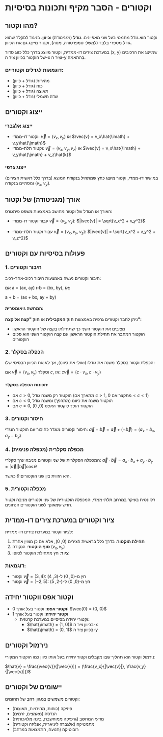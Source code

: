 # וקטורים - הסבר מקיף ותכונות בסיסיות

## מהו וקטור?

וקטור הוא גודל מתמטי בעל שני מאפיינים: **גודל** (מגניטודה) ו**כיוון**. בניגוד לסקלר שהוא גודל מספרי בלבד (למשל: טמפרטורה, מסה), וקטור מייצג גם את הכיוון.

במערכת צירים דו-ממדית, וקטור מיוצג בדרך כלל כזוג סדור (x, y) שמייצג את הרכיבים של הוקטור בכיוון ציר ה-x וציר ה-y בהתאמה.

### דוגמאות לגדלים וקטוריים:
- מהירות (גודל + כיוון)
- כוח (גודל + כיוון)
- תאוצה (גודל + כיוון)
- שדה חשמלי (גודל + כיוון)

## ייצוג וקטורים

### ייצוג אלגברי
* וקטור דו-ממדי: $\vec{v} = (v_x, v_y)$ או $\vec{v} = v_x\hat{\imath} + v_y\hat{\jmath}$
* וקטור תלת-ממדי: $\vec{v} = (v_x, v_y, v_z)$ או $\vec{v} = v_x\hat{\imath} + v_y\hat{\jmath} + v_z\hat{k}$

### ייצוג גרפי
במישור דו-ממדי, וקטור מיוצג כחץ שמתחיל בנקודת המוצא (בדרך כלל ראשית הצירים) ומסתיים בנקודה $(v_x, v_y)$.

## אורך (מגניטודה) של וקטור

האורך או הגודל של וקטור מחושב באמצעות משפט פיתגורס:

* עבור וקטור דו-ממדי $\vec{v} = (v_x, v_y)$:
  $|\vec{v}| = \sqrt{v_x^2 + v_y^2}$

* עבור וקטור תלת-ממדי $\vec{v} = (v_x, v_y, v_z)$:
  $|\vec{v}| = \sqrt{v_x^2 + v_y^2 + v_z^2}$

## פעולות בסיסיות עם וקטורים

### 1. חיבור וקטורים

חיבור וקטורים נעשה באמצעות חיבור רכיב-אחר-רכיב:

אם a = (ax, ay) ו-b = (bx, by), אז:

a + b = (ax + bx, ay + by)

#### המחשה גיאומטרית:
ניתן לחבר וקטורים גרפית באמצעות **חוק המקבילית** או **חוק "קצה אל קצה"**:
- מציבים את הוקטור השני כך שתחילתו בקצה של הוקטור הראשון
- הוקטור המחבר את תחילת הוקטור הראשון עם קצה הוקטור השני הוא סכום הוקטורים

### 2. הכפלה בסקלר

הכפלת וקטור בסקלר משנה את גודלו (ואולי את כיוונו), אך לא את הכיוון הבסיסי שלו:

אם $\vec{v} = (v_x, v_y)$ וסקלר $c$, אז:
$c\vec{v} = (c \cdot v_x, c \cdot v_y)$

#### תכונות הכפלה בסקלר:
- אם $c > 0$, הוקטור רק משנה גודל (מתארך אם $c > 1$, מתקצר אם $0 < c < 1$)
- אם $c < 0$, הוקטור משנה את כיוונו (מתהפך) ומשנה גודל
- אם $c = 0$, הוקטור הופך לוקטור האפס (0, 0)

### 3. חיסור וקטורים

חיסור וקטורים מוגדר כחיבור עם הוקטור הנגדי:
$\vec{a} - \vec{b} = \vec{a} + (-\vec{b}) = (a_x - b_x, a_y - b_y)$

### 4. מכפלה סקלרית (מכפלה פנימית)

המכפלה הסקלרית של שני וקטורים מניבה ערך סקלרי:
$\vec{a} \cdot \vec{b} = a_x \cdot b_x + a_y \cdot b_y = |\vec{a}||\vec{b}|\cos\theta$

כאשר $\theta$ היא הזווית בין שני הוקטורים.

### 5. מכפלה וקטורית

רלוונטית בעיקר במרחב תלת-ממדי, המכפלה הוקטורית של שני וקטורים מניבה וקטור חדש שמאונך לשני הוקטורים הנתונים.

## ציור וקטורים במערכת צירים דו-ממדית

לציור וקטור במערכת צירים דו-ממדית:

1. **תחילת הוקטור**: בדרך כלל בראשית הצירים (0, 0), אלא אם כן מצוין אחרת
2. **סוף הוקטור**: הנקודה $(v_x, v_y)$
3. **ציור**: חץ מתחילת הוקטור לסופו

### דוגמאות:
- וקטור $\vec{v} = (3, 4)$: חץ מ-(0, 0) ל-(3, 4)
- וקטור $\vec{v} = (-2, 5)$: חץ מ-(0, 0) ל-(-2, 5)

## וקטור אפס ווקטור יחידה

- **וקטור אפס**: וקטור בעל אורך 0: $\vec{0} = (0, 0)$
- **וקטור יחידה**: וקטור בעל אורך 1
  - וקטורי יחידה בסיסיים במערכת קרטזית: 
    - $\hat{\imath} = (1, 0)$ בכיוון ציר ה-x
    - $\hat{\jmath} = (0, 1)$ בכיוון ציר ה-y

## נירמול וקטורים

נירמול וקטור הוא תהליך שבו מקבלים וקטור יחידה בעל אותו כיוון כמו הוקטור המקורי:

$\hat{v} = \frac{\vec{v}}{|\vec{v}|} = (\frac{v_x}{|\vec{v}|}, \frac{v_y}{|\vec{v}|})$

## יישומים של וקטורים

וקטורים משמשים במגוון רחב של תחומים:
- פיזיקה (כוחות, מהירויות, תאוצות)
- הנדסה (מאמצים, זרמים)
- מדעי המחשב (גרפיקה ממוחשבת, בינה מלאכותית)
- מתמטיקה (אלגברה ליניארית, אנליזה וקטורית)
- רובוטיקה (תנועה, התמצאות במרחב)
